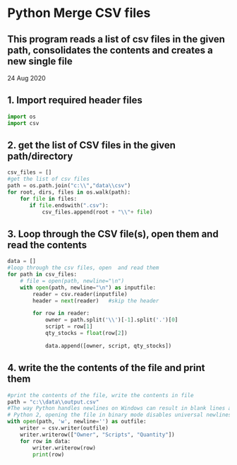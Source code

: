# Python Merge CSV files

## This program reads a list of csv files in the given path, consolidates the contents and creates a new single file

24 Aug 2020

## 1. Import required header files

```python
import os
import csv
```

## 2. get the list of CSV files in the given path/directory

```python
csv_files = []
#get the list of csv files
path = os.path.join("c:\\","data\\csv")
for root, dirs, files in os.walk(path):
    for file in files:
       if file.endswith(".csv"):
           csv_files.append(root + "\\"+ file)
```

## 3. Loop through the CSV file(s), open them and read the contents

```python
data = []
#loop through the csv files, open  and read them
for path in csv_files:
    # file = open(path, newline="\n")
    with open(path, newline="\n") as inputfile:
        reader = csv.reader(inputfile)
        header = next(reader)   #skip the header

        for row in reader:
            owner = path.split('\\')[-1].split('.')[0]
            script = row[1]
            qty_stocks = float(row[2])

            data.append([owner, script, qty_stocks])
```

## 4. write the  the contents of the file and print them

```python
#print the contents of the file, write the contents in file
path = "c:\\data\\output.csv"
#The way Python handles newlines on Windows can result in blank lines appearing between rows when using csv.writer
# Python 2, opening the file in binary mode disables universal newlines, Python 3, disable universal newlines
with open(path, 'w', newline='') as outfile:
    writer = csv.writer(outfile)
    writer.writerow(["Owner", "Scripts", "Quantity"])
    for row in data:
        writer.writerow(row)
        print(row)

```
